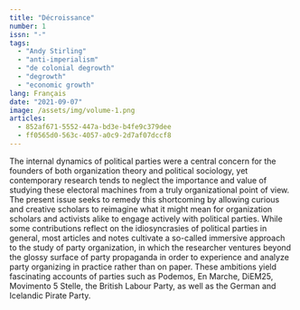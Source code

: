 ```yaml
---
title: "Décroissance"
number: 1
issn: "-"
tags:
  - "Andy Stirling"
  - "anti-imperialism"
  - "de colonial degrowth"
  - "degrowth"
  - "economic growth"
lang: Français
date: "2021-09-07"
image: /assets/img/volume-1.png
articles:
  - 852af671-5552-447a-bd3e-b4fe9c379dee
  - ff0565d0-563c-4057-a0c9-2d7af07dccf8
---
```

The internal dynamics of political parties were a central concern for the founders of both organization theory and political sociology, yet contemporary research tends to neglect the importance and value of studying these electoral machines from a truly organizational point of view. The present issue seeks to remedy this shortcoming by allowing curious and creative scholars to reimagine what it might mean for organization scholars and activists alike to engage actively with political parties. While some contributions reflect on the idiosyncrasies of political parties in general, most articles and notes cultivate a so-called immersive approach to the study of party organization, in which the researcher ventures beyond the glossy surface of party propaganda in order to experience and analyze party organizing in practice rather than on paper. These ambitions yield fascinating accounts of parties such as Podemos, En Marche, DiEM25, Movimento 5 Stelle, the British Labour Party, as well as the German and Icelandic Pirate Party.
